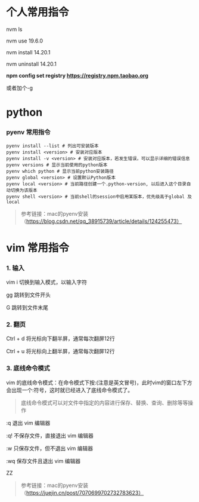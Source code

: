 #
# 个人常用指令

nvm ls

nvm use 19.6.0

nvm install 14.20.1

nvm uninstall 14.20.1

**npm config set registry https://registry.npm.taobao.org**

或者加个-g

# python

### pyenv 常用指令

```
pyenv install --list # 列出可安装版本
pyenv install <version> # 安装对应版本
pyenv install -v <version> # 安装对应版本，若发生错误，可以显示详细的错误信息
pyenv versions # 显示当前使用的python版本
pyenv which python # 显示当前python安装路径
pyenv global <version> # 设置默认Python版本
pyenv local <version> # 当前路径创建一个.python-version, 以后进入这个目录自动切换为该版本
pyenv shell <version> # 当前shell的session中启用某版本，优先级高于global 及 local
```

> 参考链接：mac的pyenv安装（https://blog.csdn.net/qq_38915739/article/details/124255473）

# vim 常用指令

### 1. 输入

vim i	切换到输入模式，以输入字符

gg	跳转到文件开头

G	跳转到文件末尾

### 2. 翻页

Ctrl + d	将光标向下翻半屏，通常每次翻屏12行

Ctrl + u	将光标向上翻半屏，通常每次翻屏12行

### 3. 底线命令模式

vim 的底线命令模式：在命令模式下按:(注意是英文冒号)，此时vim的窗口左下方会出现一个:符号，这时就已经进入了底线命令模式了。
> 底线命令模式可以对文件中指定的内容进行保存、替换、查询、删除等等操作

:q	退出 vim 编辑器

:q!	不保存文件，直接退出 vim 编辑器

:w	只保存文件，但不退出 vim 编辑器

:wq	保存文件且退出 vim 编辑器

ZZ	


> 参考链接：mac的pyenv安装（https://juejin.cn/post/7070699702732783623）